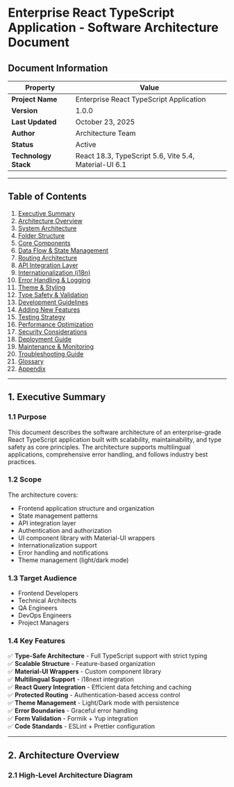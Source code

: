 # Enterprise React TypeScript Application - Software Architecture Document

## Document Information

| Property | Value |
|----------|-------|
| **Project Name** | Enterprise React TypeScript Application |
| **Version** | 1.0.0 |
| **Last Updated** | October 23, 2025 |
| **Author** | Architecture Team |
| **Status** | Active |
| **Technology Stack** | React 18.3, TypeScript 5.6, Vite 5.4, Material-UI 6.1 |

---

## Table of Contents

1. [Executive Summary](#1-executive-summary)
2. [Architecture Overview](#2-architecture-overview)
3. [System Architecture](#3-system-architecture)
4. [Folder Structure](#4-folder-structure)
5. [Core Components](#5-core-components)
6. [Data Flow & State Management](#6-data-flow--state-management)
7. [Routing Architecture](#7-routing-architecture)
8. [API Integration Layer](#8-api-integration-layer)
9. [Internationalization (i18n)](#9-internationalization-i18n)
10. [Error Handling & Logging](#10-error-handling--logging)
11. [Theme & Styling](#11-theme--styling)
12. [Type Safety & Validation](#12-type-safety--validation)
13. [Development Guidelines](#13-development-guidelines)
14. [Adding New Features](#14-adding-new-features)
15. [Testing Strategy](#15-testing-strategy)
16. [Performance Optimization](#16-performance-optimization)
17. [Security Considerations](#17-security-considerations)
18. [Deployment Guide](#18-deployment-guide)
19. [Maintenance & Monitoring](#19-maintenance--monitoring)
20. [Troubleshooting Guide](#20-troubleshooting-guide)
21. [Glossary](#21-glossary)
22. [Appendix](#22-appendix)

---

## 1. Executive Summary

### 1.1 Purpose

This document describes the software architecture of an enterprise-grade React TypeScript application built with scalability, maintainability, and type safety as core principles. The architecture supports multilingual applications, comprehensive error handling, and follows industry best practices.

### 1.2 Scope

The architecture covers:
- Frontend application structure and organization
- State management patterns
- API integration layer
- Authentication and authorization
- UI component library with Material-UI wrappers
- Internationalization support
- Error handling and notifications
- Theme management (light/dark mode)

### 1.3 Target Audience

- Frontend Developers
- Technical Architects
- QA Engineers
- DevOps Engineers
- Project Managers

### 1.4 Key Features

✅ **Type-Safe Architecture** - Full TypeScript support with strict typing  
✅ **Scalable Structure** - Feature-based organization  
✅ **Material-UI Wrappers** - Custom component library  
✅ **Multilingual Support** - i18next integration  
✅ **React Query Integration** - Efficient data fetching and caching  
✅ **Protected Routing** - Authentication-based access control  
✅ **Theme Management** - Light/Dark mode with persistence  
✅ **Error Boundaries** - Graceful error handling  
✅ **Form Validation** - Formik + Yup integration  
✅ **Code Standards** - ESLint + Prettier configuration  

---

## 2. Architecture Overview

### 2.1 High-Level Architecture Diagram

